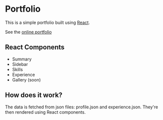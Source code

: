 # Portfolio

This is a simple portfolio built using [React](https://facebook.github.io/react/).

See the [online portfolio](https://ilbesculpi.github.io/portfolio/)


## React Components

- Summary
- Sidebar
- Skills
- Experience
- Gallery (soon)


## How does it work?

The data is fetched from json files: profile.json and experience.json. They're then rendered using React components.
